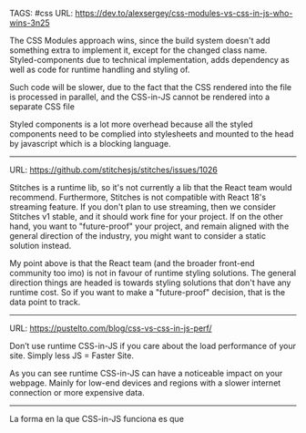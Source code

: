 TAGS: #css
URL: https://dev.to/alexsergey/css-modules-vs-css-in-js-who-wins-3n25

The CSS Modules approach wins, since the build system doesn't add something extra to implement it, except for the changed class name. Styled-components due to technical implementation, adds dependency as well as code for runtime handling and styling of.

Such code will be slower, due to the fact that the CSS rendered into the file is processed in parallel, and the CSS-in-JS cannot be rendered into a separate CSS file

Styled components is a lot more overhead because all the styled components need to be complied into stylesheets and mounted to the head by javascript which is a blocking language.

---

URL: https://github.com/stitchesjs/stitches/issues/1026

Stitches is a runtime lib, so it's not currently a lib that the React team would recommend. Furthermore, Stitches is not compatible with React 18's streaming feature. If you don't plan to use streaming, then we consider Stitches v1 stable, and it should work fine for your project. If on the other hand, you want to "future-proof" your project, and remain aligned with the general direction of the industry, you might want to consider a static solution instead.

My point above is that the React team (and the broader front-end community too imo) is not in favour of runtime styling solutions. The general direction things are headed is towards styling solutions that don't have any runtime cost. So if you want to make a "future-proof" decision, that is the data point to track.

---
URL: https://pustelto.com/blog/css-vs-css-in-js-perf/

Don’t use runtime CSS-in-JS if you care about the load performance of your site. Simply less JS = Faster Site.

As you can see runtime CSS-in-JS can have a noticeable impact on your webpage. Mainly for low-end devices and regions with a slower internet connection or more expensive data.

---


La forma en la que CSS-in-JS funciona es que 